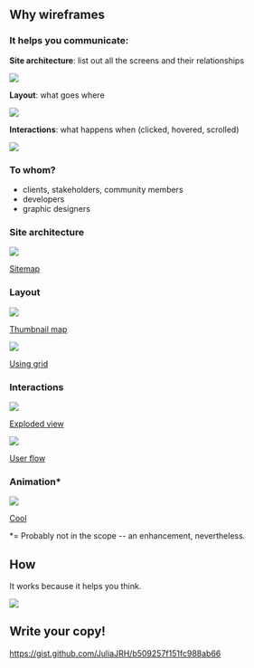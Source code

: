 ## Why wireframes

### It helps you communicate:

**Site architecture**: list out all the screens and their relationships

![](https://farm3.staticflickr.com/2052/2181682966_63a0e9194b_o.jpg)
 
**Layout**: what goes where

![](https://d13yacurqjgara.cloudfront.net/users/973/screenshots/1011275/wireframe_dribbble_6.png)

**Interactions**: what happens when (clicked, hovered, scrolled)

![](https://d13yacurqjgara.cloudfront.net/users/45700/screenshots/1117827/screen-shot-2013-06-17-at-11.10.08-am.png)

### To whom?

- clients, stakeholders, community members
- developers
- graphic designers

### Site architecture

![](https://d13yacurqjgara.cloudfront.net/users/6921/screenshots/1198252/attachments/159409/sitemap-student-guide.png)

[Sitemap](https://dribbble.com/shots/1198252-Sitemap-For-Student-Guide/attachments/159409)

### Layout

![](https://d13yacurqjgara.cloudfront.net/users/50307/screenshots/761485/attachments/74909/photo_3.JPG)

[Thumbnail map](https://dribbble.com/shots/761485-Landing-Page-Sketch/attachments/74909)

![](https://d13yacurqjgara.cloudfront.net/users/62691/screenshots/1017934/wireframes.gif)

[Using grid](https://dribbble.com/shots/1017934-Free-responsive-wireframes-GIF?list=searches&tag=wireframe&offset=5)

### Interactions

![](https://i.imgur.com/v5xnOpv.png)

[Exploded view](https://dribbble.com/shots/146268-Dashboard-sketch?list=searches&tag=wireframe&offset=4)

![](https://d13yacurqjgara.cloudfront.net/users/2532/screenshots/1604079/attachments/248770/CheckoutUX.png)

[User flow](https://dribbble.com/shots/1604079-Simplified-Checkout-Process/attachments/248770)

### Animation*

![](https://d13yacurqjgara.cloudfront.net/users/408943/screenshots/2053317/blueprint-wireframe.gif)

[Cool](https://dribbble.com/shots/2053317-Blueprint-Wireframe?list=searches&tag=wireframe&offset=230)

*= Probably not in the scope -- an enhancement, nevertheless.

## How

It works because it helps you think.

![](https://i.imgur.com/AJwMh9M.jpg)

## Write your copy!

https://gist.github.com/JuliaJRH/b509257f151fc988ab66
